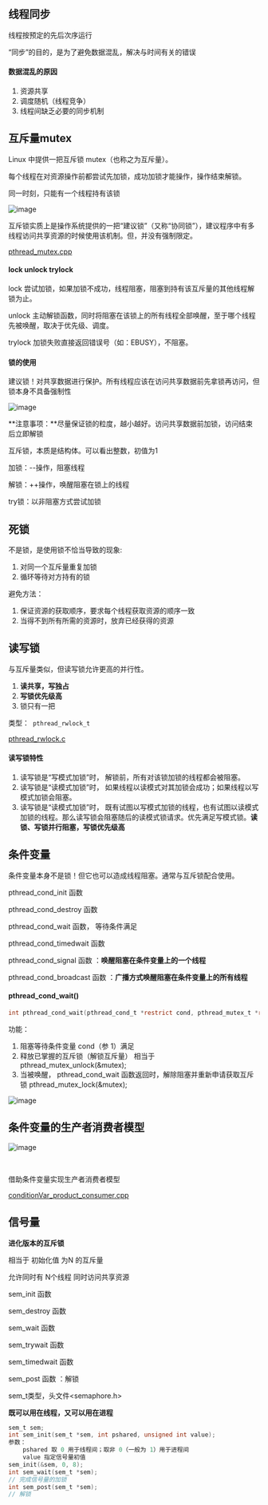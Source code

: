 ## 线程同步

线程按预定的先后次序运行

“同步”的目的，是为了避免数据混乱，解决与时间有关的错误  

#### 数据混乱的原因

1. 资源共享
2. 调度随机（线程竞争）
3. 线程间缺乏必要的同步机制


## 互斥量mutex

Linux 中提供一把互斥锁 mutex（也称之为互斥量）。

每个线程在对资源操作前都尝试先加锁，成功加锁才能操作，操作结束解锁。

同一时刻，只能有一个线程持有该锁

![image](https://user-images.githubusercontent.com/59153788/169273385-281b11cf-1254-42e0-9d4d-06e962d12d21.png)

互斥锁实质上是操作系统提供的一把“建议锁”（又称“协同锁”），建议程序中有多线程访问共享资源的时候使用该机制。但，并没有强制限定。  

[pthread_mutex.cpp](https://github.com/BentleyCui/Linux/blob/main/%E7%BA%BF%E7%A8%8B/pthread_mutex.cpp)

#### lock unlock trylock

lock 尝试加锁，如果加锁不成功，线程阻塞，阻塞到持有该互斥量的其他线程解锁为止。

unlock 主动解锁函数，同时将阻塞在该锁上的所有线程全部唤醒，至于哪个线程先被唤醒，取决于优先级、调度。

trylock 加锁失败直接返回错误号（如：EBUSY），不阻塞。

#### 锁的使用

建议锁！对共享数据进行保护。所有线程应该在访问共享数据前先拿锁再访问，但锁本身不具备强制性



![image](https://user-images.githubusercontent.com/59153788/170617212-7131edb7-8bff-49e4-a0ac-835b1b01278c.png)

 **注意事项：**尽量保证锁的粒度，越小越好。访问共享数据前加锁，访问结束后立即解锁

互斥锁，本质是结构体。可以看出整数，初值为1

加锁：--操作，阻塞线程

解锁：++操作，唤醒阻塞在锁上的线程

try锁：以非阻塞方式尝试加锁 



## 死锁

不是锁，是使用锁不恰当导致的现象:

1. 对同一个互斥量重复加锁
2. 循环等待对方持有的锁

避免方法：

1. 保证资源的获取顺序，要求每个线程获取资源的顺序一致
2. 当得不到所有所需的资源时，放弃已经获得的资源



## 读写锁

与互斥量类似，但读写锁允许更高的并行性。

1. **读共享，写独占**
2. **写锁优先级高**
3. 锁只有一把

类型：` pthread_rwlock_t`

[pthread_rwlock.c](https://github.com/BentleyCui/Linux/blob/main/%E7%BA%BF%E7%A8%8B/pthread_rwlock.c)  

 #### 读写锁特性

1. 读写锁是“写模式加锁”时， 解锁前，所有对该锁加锁的线程都会被阻塞。 
2. 读写锁是“读模式加锁”时， 如果线程以读模式对其加锁会成功；如果线程以写模式加锁会阻塞。 
3. 读写锁是“读模式加锁”时， 既有试图以写模式加锁的线程，也有试图以读模式加锁的线程。那么读写锁会阻塞随后的读模式锁请求。优先满足写模式锁。**读锁、写锁并行阻塞，写锁优先级高**



## 条件变量

条件变量本身不是锁！但它也可以造成线程阻塞。通常与互斥锁配合使用。  

pthread_cond_init 函数  

pthread_cond_destroy 函数  

pthread_cond_wait 函数， 等待条件满足

pthread_cond_timedwait 函数  

pthread_cond_signal 函数 ：**唤醒阻塞在条件变量上的一个线程** 

pthread_cond_broadcast 函数  ：**广播方式唤醒阻塞在条件变量上的所有线程**



#### pthread_cond_wait()

```c
int pthread_cond_wait(pthread_cond_t *restrict cond, pthread_mutex_t *restrict mutex);
```

功能：

1. 阻塞等待条件变量 cond（参 1）满足
2. 释放已掌握的互斥锁（解锁互斥量） 相当于 pthread_mutex_unlock(&mutex);  
3. 当被唤醒， pthread_cond_wait 函数返回时，解除阻塞并重新申请获取互斥锁 pthread_mutex_lock(&mutex);    

![image](https://user-images.githubusercontent.com/59153788/170939176-bcfd8ebe-6b2a-4330-baea-1e6bb42f9a10.png)



## 条件变量的生产者消费者模型



![image](https://user-images.githubusercontent.com/59153788/170942537-edbc6e6e-37a9-4fdb-bc27-93259c423ca7.png)



​    

借助条件变量实现生产者消费者模型

[conditionVar_product_consumer.cpp](https://github.com/BentleyCui/Linux/blob/main/%E7%BA%BF%E7%A8%8B/conditionVar_product_consumer.cpp)

## 信号量

**进化版本的互斥锁**

相当于 初始化值 为N 的互斥量

允许同时有 N个线程 同时访问共享资源

sem_init 函数

sem_destroy 函数

sem_wait 函数

sem_trywait 函数

sem_timedwait 函数

sem_post 函数  ：解锁

sem_t类型，头文件<semaphore.h>

**既可以用在线程，又可以用在进程**

```c
sem_t sem;
int sem_init(sem_t *sem, int pshared, unsigned int value);
参数：
    pshared 取 0 用于线程间；取非 0（一般为 1）用于进程间
    value 指定信号量初值
sem_init(&sem, 0, 8);
int sem_wait(sem_t *sem);
// 完成信号量的加锁
int sem_post(sem_t *sem);
// 解锁
```



​    
